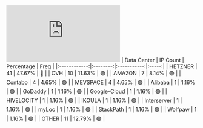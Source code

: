 ![Diagramm](https://github.com/obajay/StateSync-snapshots/blob/main/Projects/Aura/1/README.md)
| Data Center | IP Count | Percentage | Freq |
|:------------:|:--------:|:-----------:|:-----:|
| HETZNER | 41 | 47.67% | 🔴 |
| OVH | 10 | 11.63% | 🟢 |
| AMAZON | 7 | 8.14% | 🟢 |
| Contabo | 4 | 4.65% | 🟢 |
| MEVSPACE | 4 | 4.65% | 🟢 |
| Alibaba | 1 | 1.16% | 🟢 |
| GoDaddy | 1 | 1.16% | 🟢 |
| Google-Cloud | 1 | 1.16% | 🟢 |
| HIVELOCITY | 1 | 1.16% | 🟢 |
| IKOULA | 1 | 1.16% | 🟢 |
| Interserver | 1 | 1.16% | 🟢 |
| myLoc | 1 | 1.16% | 🟢 |
| StackPath | 1 | 1.16% | 🟢 |
| Wolfpaw | 1 | 1.16% | 🟢 |
| OTHER | 11 | 12.79% | 🟢 |